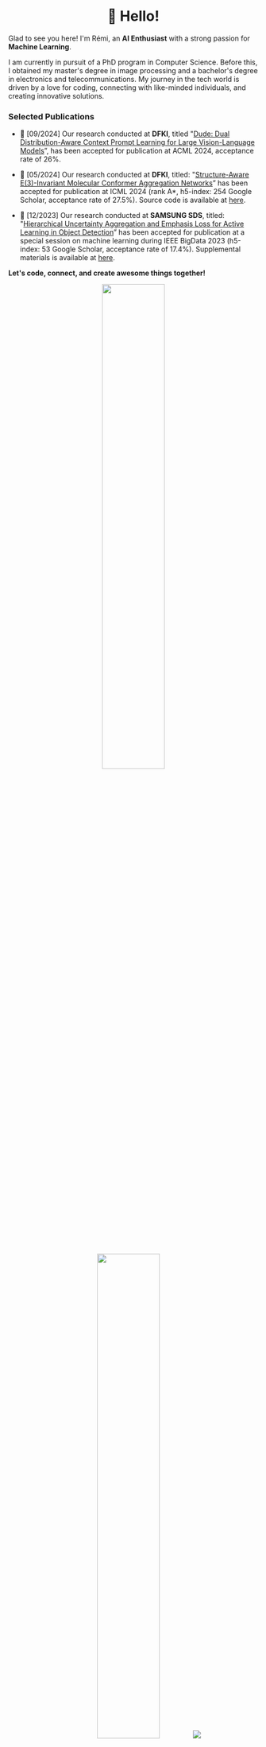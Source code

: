<h1 align='center'>👋 Hello!</h1>

Glad to see you here! I'm Rémi, an **AI Enthusiast** with a strong passion for **Machine Learning**.

I am currently in pursuit of a PhD program in Computer Science. Before this, I obtained my master's degree in image processing and a bachelor's degree in electronics and telecommunications. My journey in the tech world is driven by a love for coding, connecting with like-minded individuals, and creating innovative solutions.

### Selected Publications

- 📖 [09/2024] Our research conducted at **DFKI**, titled "[Dude: Dual Distribution-Aware Context Prompt Learning for Large Vision-Language Models](https://proceedings.mlr.press/v260/nguyen25c.html)”, has been accepted for publication at ACML 2024, acceptance rate of 26%.
  
- 📖 [05/2024] Our research conducted at **DFKI**, titled: "[Structure-Aware E(3)-Invariant Molecular Conformer Aggregation Networks](https://proceedings.mlr.press/v235/nguyen24g.html)” has been accepted for publication at ICML 2024 (rank A*, h5-index: 254 Google Scholar, acceptance rate of 27.5%). Source code is available at [here](https://github.com/duyhominhnguyen/conan-fgw).

- 📖 [12/2023] Our research conducted at **SAMSUNG SDS**, titled: "[Hierarchical Uncertainty Aggregation and Emphasis Loss for Active Learning in Object Detection](https://ieeexplore.ieee.org/document/10386534)” has been accepted for publication at a special session on machine learning during IEEE BigData 2023 (h5-index: 53 Google Scholar, acceptance rate of 17.4%). Supplemental materials is available at [here](https://github.com/taindp98/Active-Learning-Object-Detection).

**Let's code, connect, and create awesome things together!**

<p align="center">
  <img height="50%" width="auto" src ="https://github-readme-stats.vercel.app/api?username=taindp98&show_icons=true&count_private=true&theme=darcula&hide_border=true&hide=issues,contribs&bg_color=00000000">
  <img height="50%" width="auto" src ="https://github-readme-stats.vercel.app/api/top-langs/?username=taindp98&layout=compact&hide_border=true&theme=darcula&bg_color=00000000&langs_count=6&hide=jupyter%20notebook,tex,css,php&exclude_repo=Pacman-AI">
  <img src ="https://github-readme-streak-stats.herokuapp.com?user=taindp98&theme=darcula&hide_border=true&background=FFFFFF00">
  <br>
  <br>
  <a href="https://www.buymeacoffee.com/taindp98"> <img align="center" src="https://cdn.buymeacoffee.com/buttons/v2/default-orange.png" height="50" width="210" alt="aveek.saha" /></a>
</p>

<br />
